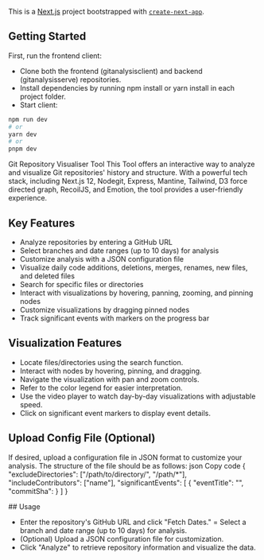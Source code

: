 This is a [Next.js](https://nextjs.org/) project bootstrapped with [`create-next-app`](https://github.com/vercel/next.js/tree/canary/packages/create-next-app).
## Getting Started

First, run the frontend client:
- Clone both the frontend (gitanalysisclient) and backend (gitanalysisserve) repositories.
- Install dependencies by running npm install or yarn install in each project folder.
- Start client:

```bash
npm run dev
# or
yarn dev
# or
pnpm dev
```

Git Repository Visualiser Tool
This Tool offers an interactive way to analyze and visualize Git repositories' history and structure. With a powerful tech stack, including Next.js 12, Nodegit, Express, Mantine, Tailwind, D3 force directed graph, RecoilJS, and Emotion, the tool provides a user-friendly experience.

## Key Features
- Analyze repositories by entering a GitHub URL
- Select branches and date ranges (up to 10 days) for analysis
- Customize analysis with a JSON configuration file
- Visualize daily code additions, deletions, merges, renames, new files, and deleted files
- Search for specific files or directories
- Interact with visualizations by hovering, panning, zooming, and pinning nodes
- Customize visualizations by dragging pinned nodes
- Track significant events with markers on the progress bar

## Visualization Features
- Locate files/directories using the search function.
- Interact with nodes by hovering, pinning, and dragging.
- Navigate the visualization with pan and zoom controls.
- Refer to the color legend for easier interpretation.
- Use the video player to watch day-by-day visualizations with adjustable speed.
- Click on significant event markers to display event details.
## Upload Config File (Optional) 

If desired, upload a configuration file in JSON format to customize your analysis. The structure of the file should be as follows:
json
Copy code
{
  "excludeDirectories": ["/path/to/directory/", "/path/*"],
  "includeContributors": ["name"],
  "significantEvents": [
    {
      "eventTitle": "",
      "commitSha": <Comm>
    }
  ]
}

## Usage
- Enter the repository's GitHub URL and click "Fetch Dates."
= Select a branch and date range (up to 10 days) for analysis.
- (Optional) Upload a JSON configuration file for customization.
- Click "Analyze" to retrieve repository information and visualize the data.